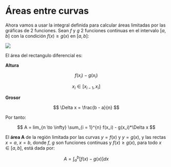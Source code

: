 # Áreas entre curvas

Ahora vamos a usar la integral definida para calcular áreas limitadas por las gráficas de 2 funciones. Sean $f$ y $g$ 2 funciones continuas en el intervalo $[a, b]$ con la condición $f(x) \geq g(x)$ en $[a, b]$:

![](https://calculo21.com/wp-content/uploads/2019/12/6.1_2.png)

El área del rectangulo diferencial es:

**Altura**

$$
f(x_i) - g(x_i)
$$

$$
x_i \in [x_{i-1}, x_i]
$$

**Grosor**

$$
\Delta x = \frac{b - a}{n}
$$

Por tanto:

$$
A = lim_{n \to \infty} \sum_{i = 1}^{n} f(x_i) - g(x_i)*\Delta x
$$

El **área A** de la región limitada por las curvas $y = f(x)$ y $y = g(x)$, y las rectas $x = a$, $x = b$, donde $f$, $g$ son funciones continuas y $f(x) \geq g(x)$, para todo $x \in [a, b]$, está dada por:

$$
A = \int_{a}^{b}{[f(x) - g(x)]}dx
$$
